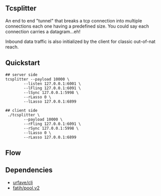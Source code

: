 ## Tcsplitter

An end to end "tunnel" that breaks a tcp connection into multiple connections each one having a predefined size. You could say each connection carries a datagram...eh!

Inbound data traffic is also initialized by the client for classic out-of-nat reach.

## Quickstart
```
## server side
tcsplitter --payload 10000 \
        --listen 127.0.0.1:6001 \
        --lFling 127.0.0.1:6091 \
        --lSync 127.0.0.1:5998 \
        --rLasso 0 \
        --lLasso 127.0.0.1:6899

## client side
 ./tcsplitter \
        --payload 10000 \
        --rFling 127.0.0.1:6091 \
        --rSync 127.0.0.1:5998 \
        --lLasso 0 \
        --rLasso 127.0.0.1:6899
```

## Flow


## Dependencies 

- [urfave/cli](https://github.com/urfave/cli)
- [fatih/pool.v2](gopkg.in/fatih/pool.v2)